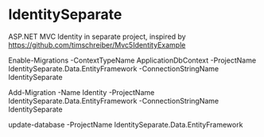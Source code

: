 # IdentitySeparate
ASP.NET MVC Identity in separate project, inspired by https://github.com/timschreiber/Mvc5IdentityExample




Enable-Migrations -ContextTypeName ApplicationDbContext -ProjectName IdentitySeparate.Data.EntityFramework -ConnectionStringName IdentitySeparate

Add-Migration -Name Identity  -ProjectName IdentitySeparate.Data.EntityFramework -ConnectionStringName IdentitySeparate

update-database -ProjectName IdentitySeparate.Data.EntityFramework
